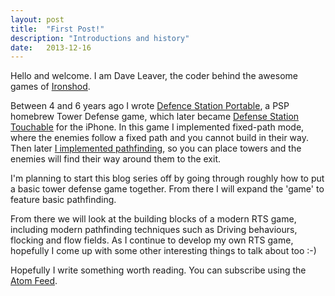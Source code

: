 ```yaml
---
layout: post
title:  "First Post!"
description: "Introductions and history"
date:   2013-12-16
---
```


Hello and welcome. I am Dave Leaver, the coder behind the awesome games of [Ironshod].

Between 4 and 6 years ago I wrote [Defence Station Portable], a PSP homebrew Tower Defense game, which later became [Defense Station Touchable] for the iPhone.
In this game I implemented fixed-path mode, where the enemies follow a fixed path and you cannot build in their way. Then later [I implemented pathfinding], so you can place towers and the enemies will find their way around them to the exit.

I'm planning to start this blog series off by going through roughly how to put a basic tower defense game together. From there I will expand the 'game' to feature basic pathfinding.

From there we will look at the building blocks of a modern RTS game, including modern pathfinding techniques such as Driving behaviours, flocking and flow fields.
As I continue to develop my own RTS game, hopefully I come up with some other interesting things to talk about too :-)

Hopefully I write something worth reading. You can subscribe using the [Atom Feed].

[Ironshod]: http://ironshod.co.nz
[Defence Station Portable]: http://localhost.geek.nz/category/dsp/
[Defense Station Touchable]: http://ironshod.co.nz/dst/
[I implemented pathfinding]: http://localhost.geek.nz/2009/01/19/dsp-update-19th-january/
[Atom Feed]: /atom.xml